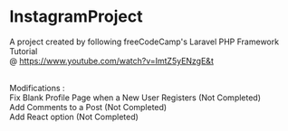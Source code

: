 # InstagramProject

A project created by following freeCodeCamp's Laravel PHP Framework Tutorial <br>
@ https://www.youtube.com/watch?v=ImtZ5yENzgE&t <br>
<br>

Modifications : <br>Fix Blank Profile Page when a New User Registers (Not Completed) <br>
                Add Comments to a Post (Not Completed) <br>
                Add React option (Not Completed) 
